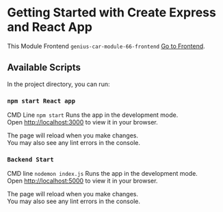 # Getting Started with Create Express and React App

This Module Frontend `genius-car-module-66-frontend` [Go to Frontend](https://github.com/sm-jahangir/genius-car-module-66-frontend).

## Available Scripts

In the project directory, you can run:

### `npm start React app`

CMD Line `npm start`
Runs the app in the development mode.\
Open [http://localhost:3000](http://localhost:3000) to view it in your browser.

The page will reload when you make changes.\
You may also see any lint errors in the console.

### `Backend Start`

CMD line `nodemon index.js`
Runs the app in the development mode.\
Open [http://localhost:5000](http://localhost:5000) to view it in your browser.

The page will reload when you make changes.\
You may also see any lint errors in the console.
